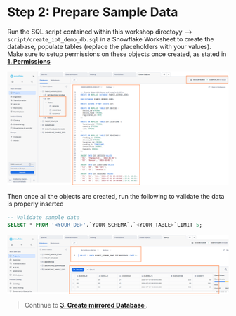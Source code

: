 # Step 2: Prepare Sample Data

Run the SQL script contained within this workshop directoyy --> `script/create_iot_demo_db.sql` in a Snowflake Worksheet to create the database, populate tables (replace the placeholders with your values). Make sure to setup permissions on these objects once created, as stated in **[1. Permissions ](01-permissions.md)**


![Mirror2](img/mirror2.png)


Then once all the objects are created, run the following to validate the data is properly inserted

```sql
-- Validate sample data
SELECT * FROM '<YOUR_DB>'.`YOUR_SCHEMA`.`<YOUR_TABLE>`LIMIT 5;
```

![Mirror3](img/mirror3.png)


> Continue to **[3. Create mirrored Database ](03-create-mirrored-db.md)**.
